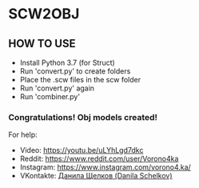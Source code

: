 # SCW2OBJ

## HOW TO USE
- Install Python 3.7 (for Struct)
- Run 'convert.py' to create folders
- Place the .scw files in the scw folder
- Run 'convert.py' again
- Run 'combiner.py' <br>
### <b>Congratulations! Obj models created!</b>

For help:
- Video: https://youtu.be/uLYhLgd7dkc
- Reddit: https://www.reddit.com/user/Vorono4ka
- Instagram: https://www.instagram.com/vorono4.ka/
- VKontakte: <a href='https://vk.com/vorono4ka_id0_id1_id228_id1488'>Данила Щелков (Danila Schelkov)</a>

